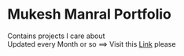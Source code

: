 # Mukesh Manral Portfolio
Contains projects I care about
 <br>
Updated every Month or so ==> Visit this [Link]() please
